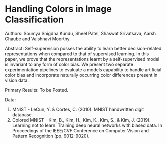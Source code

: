 # Handling Colors in Image Classification

Authors: Soumya Snigdha Kundu, Sheel Patel, Shaswat Srivatsava, Aarsh Chaube and Vaishnavi Moorthy.

Abstract: 	Self-supervision posses the ability to learn better decision-related representations when compared to that of supervised learning. In this paper, we prove that the representations learnt by a self-supervised model is invariant to any form of color bias. We present two separate experimentation pipelines to evaluate a models capability to handle artificial color bias and incorporate naturally occurring color differences present in vision data. 

Primary Results: 
To be Posted. 

Data:
1. MNIST - LeCun, Y. & Cortes, C. (2010). MNIST handwritten digit database.
2. Colored MNIST - Kim, B., Kim, H., Kim, K., Kim, S., & Kim, J. (2019). Learning not to learn: Training deep neural networks with biased data. In Proceedings of the IEEE/CVF Conference on Computer Vision and Pattern Recognition (pp. 9012-9020).
